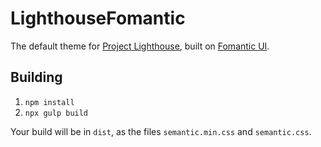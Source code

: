 # LighthouseFomantic

The default theme for [Project Lighthouse](https://github.com/LBPUnion/ProjectLighthouse), built on [Fomantic UI](https://fomantic-ui.com).

## Building

1. `npm install`
2. `npx gulp build`

Your build will be in `dist`, as the files `semantic.min.css` and `semantic.css`.
